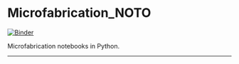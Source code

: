 # Microfabrication_NOTO

[![Binder](https://mybinder.org/badge_logo.svg)](https://mybinder.org/v2/gh/OJB-Quantum/Microfabrication_Plots/main)

 Microfabrication notebooks in Python.
 ______________________________________________________________________________________________________________________
